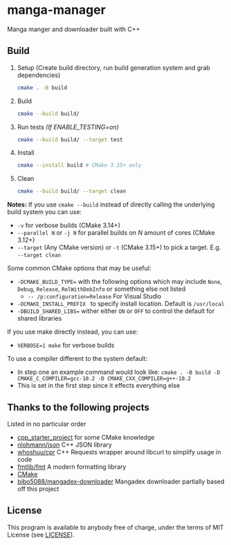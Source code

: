 # manga-manager
Manga manger and downloader built with C++

## Build
1. Setup (Create build directory, run build generation system and grab dependencies)
    ```bash
    cmake . -B build
    ```
2. Build
    ```bash
    cmake --build build/
    ```
3. Run tests *(If ENABLE_TESTING=on)*
    ```bash
    cmake --build build/ --target test
    ```
4. Install
    ```bash 
    cmake --install build # CMake 3.15+ only
    ```
5. Clean
    ```bash
    cmake --build build/ --target clean
    ```

**Notes:**
If you use `cmake --build` instead of directly calling the underlying build system you can use:
- `-v` for verbose builds (CMake 3.14+)
- `--parallel N` or `-j N` for parallel builds on *N* amount of cores (CMake 3.12+)
- `--target` (Any CMake version) or `-t` (CMake 3.15+) to pick a target. E.g. `--target clean`

Some common CMake options that may be useful:
- `-DCMAKE_BUILD_TYPE=` with the following options which may include `None`, `Debug`, `Release`, `RelWithDebInfo` or something else not listed
    - `-- /p:configuration=Release` For Visual Studio
- `-DCMAKE_INSTALL_PREFIX ` to specify install location. Default is `/usr/local`
- `-DBUILD_SHARED_LIBS=` wither either `ON` or `OFF` to control the default for shared libraries

If you use make directly instead,  you can use:
- `VERBOSE=1 make` for verbose builds

To use a compiler different to the system default:
- In step one an example command would look like:
   `cmake . -B build -D CMAKE_C_COMPILER=gcc-10.2 -D CMAKE_CXX_COMPILER=g++-10.2`
- This is set in the first step since it effects everything else


## Thanks to the following projects
Listed in no particular order

- [cpp_starter_project](https://github.com/lefticus/cpp_starter_project) for some CMake knowledge
- [nlohmann/json](https://github.com/nlohmann/json/) C++ JSON library
- [whoshuu/cpr](https://github.com/whoshuu/cpr) C++ Requests wrapper around libcurl to simplify usage in code
- [fmtlib/fmt](https://github.com/fmtlib/fmt) A modern formatting library
- [CMake](https://cmake.org/)
- [bibo5088/mangadex-downloader](https://github.com/bibo5088/mangadex-downloader/) Mangadex downloader partially based off this project

## License
This program is available to anybody free of charge, under the terms of MIT License (see [LICENSE](LICENSE)).
